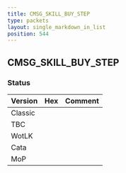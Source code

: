 ```yaml
---
title: CMSG_SKILL_BUY_STEP
type: packets
layout: single_markdown_in_list
position: 544
---
```


## CMSG_SKILL_BUY_STEP

### Status

Version | Hex | Comment
---------- | ---------- | ---------- 
Classic |  |  
TBC |  |  
WotLK |  |  
Cata |  |  
MoP |  |  